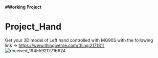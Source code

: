 **#Working Project**





# Project_Hand
Get your 3D model of Left hand controlled with MG90S with the following link -> 
https://www.thingiverse.com/thing:2171811
![received_194559212716624](https://user-images.githubusercontent.com/35668660/142736561-0d82229b-481b-4bf8-96c3-42b0b51333e9.jpeg)
